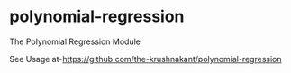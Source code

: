 # polynomial-regression
The Polynomial Regression Module

See Usage at-https://github.com/the-krushnakant/polynomial-regression

